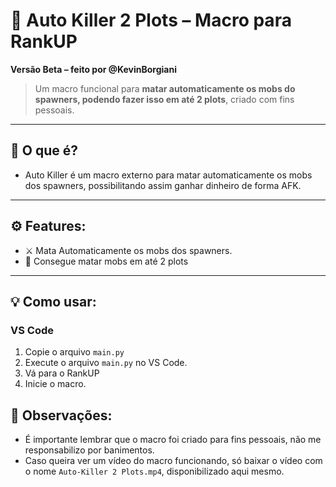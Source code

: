 # 🚀 Auto Killer 2 Plots – Macro para RankUP

**Versão Beta – feito por @KevinBorgiani**

> Um macro funcional para **matar automaticamente os mobs do spawners, podendo fazer isso em até 2 plots**, criado com fins pessoais.

---

## 🤔 O que é?

- Auto Killer é um macro externo para matar automaticamente os mobs dos spawners, possibilitando assim ganhar dinheiro de forma AFK.

---

## ⚙️ Features:

- ⚔️ Mata Automaticamente os mobs dos spawners.
- 🌌 Consegue matar mobs em até 2 plots

---

## 💡 Como usar:

### VS Code
1. Copie o arquivo `main.py`
2. Execute o arquivo `main.py` no VS Code.
3. Vá para o RankUP
4. Inicie o macro.

## 🚨 Observações:

- É importante lembrar que o macro foi criado para fins pessoais, não me responsabilizo por banimentos.
- Caso queira ver um vídeo do macro funcionando, só baixar o vídeo com o nome `Auto-Killer 2 Plots.mp4`, disponibilizado aqui mesmo.
